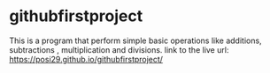 # githubfirstproject
This is a program that perform simple basic operations like additions, subtractions , multiplication and divisions.
link to the live url:
https://posi29.github.io/githubfirstproject/
